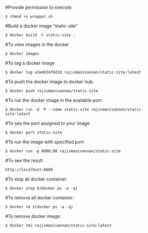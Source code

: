 

#Provide permission to execute:
```
$ chmod +x wrapper.sh
```

#Build a docker image “static-site”
```
$ docker build -t static-site .
```

#To view images in the docker
```
$ docker images
```

#To tag a docker image
```
$ docker tag a3e4634f6d1d rajivmanivannan/static-site:latest
```

#To push the docker image to docker hub:
```
$ docker push rajivmanivannan/static-site
```

#To run the docker image in the available port:
```
$ docker run -d -P --name static-site rajivmanivannan/static-site:latest
```

#To see the port assigned to your image
```
$ docker port static-site
```

#To run the image with specified port:
```
$ docker run -p 8888:80 rajivmanivannan/static-site
```

#To see the result
```
http://localhost:8888
```

#To stop all docker container: 
```
$ docker stop $(docker ps -a -q)
```

#To remove all docker container:
```
$ docker rm $(docker ps -a -q)
```

#To remove docker image:
```
$ docker rmi rajivmanivannan/static-site:latest
```
